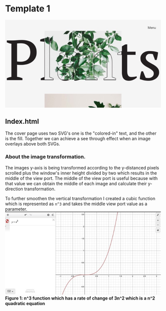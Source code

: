 # Template 1
![](mkdwn/cover.jpeg)

## Index.html
The cover page uses two SVG's one is the "colored-in" text, and the 
other is the fill. Together we can achieve a see through effect when an image overlays
above both SVGs.

### About the image transformation.
The images y-axis is being transformed according to the y-distanced pixels scrolled
plus the window's inner height divided by two which results in the middle of the view port.
The middle of the view port is useful because with that value we can obtain the middle 
of each image and calculate their y-direction transformation.

To further smoothen the vertical transformation I created a cubic function
which is represented as `n^3` and takes the middle view port value as a parameter. 
![](mkdwn/n3.jpeg)
**Figure 1: n^3 function which has a rate of change of 3n^2 which is a n^2 quadratic equation**
